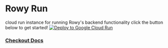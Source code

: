 # Rowy Run
cloud run instance for running Rowy's backend functionality
click the button below to get started!
[![Deploy to Google
Cloud Run](https://deploy.cloud.run/button.svg)](https://deploy.cloud.run/?git_repo=https://github.com/rowyio/rowyRun.git)

### [Checkout Docs](https://docs.rowy.io)
